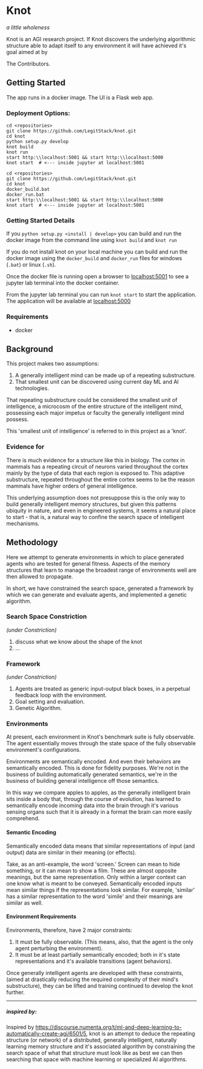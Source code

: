 # Knot

_a little wholeness_

Knot is an AGI research project. If Knot discovers the underlying algorithmic structure able to adapt itself to any environment it will have achieved it's goal aimed at by

The Contributors.


## Getting Started

The app runs in a docker image. The UI is a Flask web app.


### Deployment Options:

```# 1. install knot on local machine:
cd <repositories>
git clone https://github.com/LegitStack/knot.git
cd knot
python setup.py develop
knot build
knot run
start http:\\localhost:5001 && start http:\\localhost:5000
knot start  # <--- inside jupyter at localhost:5001
```

```# 2. don't install knot on local machine (just in docker):
cd <repositories>
git clone https://github.com/LegitStack/knot.git
cd knot
docker_build.bat
docker_run.bat
start http:\\localhost:5001 && start http:\\localhost:5000
knot start  # <--- inside jupyter at localhost:5001
```


### Getting Started Details

If you `python setup.py <install | develop>` you can build and run the docker image from the command line using `knot build` and `knot run`

If you do not install knot on your local machine you can build and run the docker image using the `docker_build` and `docker_run` files for windows (`.bat`) or linux (`.sh`).

Once the docker file is running open a browser to [localhost:5001](localhost:5001) to see a jupyter lab terminal into the docker container.

From the jupyter lab terminal you can run `knot start` to start the application. The application will be available at [localhost:5000](localhost:5000)



### Requirements

  - docker


## Background

This project makes two assumptions:

1. A generally intelligent mind can be made up of a repeating substructure.
2. That smallest unit can be discovered using current day ML and AI technologies.

That repeating substructure could be considered the smallest unit of intelligence, a microcosm of the entire structure of the intelligent mind, possessing each major impetus or faculty the generally intelligent mind possess.

This 'smallest unit of intelligence' is referred to in this project as a 'knot'.

### Evidence for

There is much evidence for a structure like this in biology. The cortex in mammals has a repeating circuit of neurons varied throughout the cortex mainly by the type of data that each region is exposed to. This adaptive substructure, repeated throughout the entire cortex seems to be the reason mammals have higher orders of general intelligence.

This underlying assumption does not presuppose this is the only way to build generally intelligent memory structures, but given this patterns ubiquity in nature, and even in engineered systems, it seems a natural place to start - that is, a natural way to confine the search space of intelligent mechanisms.

## Methodology

Here we attempt to generate environments in which to place generated agents who are tested for general fitness. Aspects of the memory structures that learn to manage the broadest range of environments well are then allowed to propagate.

In short, we have constrained the search space, generated a framework by which we can generate and evaluate agents, and implemented a genetic algorithm.

### Search Space Constriction
_(under Constriction)_

1. discuss what we know about the shape of the knot
2. ...

### Framework
_(under Constriction)_

1. Agents are treated as generic input-output black boxes, in a perpetual feedback loop with the environment.
2. Goal setting and evaluation.
3. Genetic Algorithm.


### Environments

At present, each environment in Knot's benchmark suite is fully observable. The agent essentially moves through the state space of the fully observable environment's configurations.

Environments are semantically encoded. And even their behaviors are semantically encoded. This is done for fidelity purposes. We're not in the business of building automatically generated semantics, we're in the business of building general intelligence off those semantics.

In this way we compare apples to apples, as the generally intelligent brain sits inside a body that, through the course of evolution, has learned to semantically encode incoming data into the brain through it's various sensing organs such that it is already in a format the brain can more easily comprehend.

#### Semantic Encoding

Semantically encoded data means that similar representations of input (and output) data are similar in their meaning (or effects).

Take, as an anti-example, the word 'screen.' Screen can mean to hide something, or it can mean to show a film. These are almost opposite meanings, but the same representation. Only within a larger context can one know what is meant to be conveyed. Semantically encoded inputs mean similar things if the representations look similar. For example, 'similar' has a similar representation to the word 'simile' and their meanings are similar as well.

#### Environment Requirements

Environments, therefore, have 2 major constraints:

1. It must be fully observable. (This means, also, that the agent is the only agent perturbing the environment).
2. It must be at least partially semantically encoded; both in it's state representations and it's available transitions (agent behaviors).

Once generally intelligent agents are developed with these constraints, (aimed at drastically reducing the required complexity of their mind's substructure), they can be lifted and training continued to develop the knot further.

---

##### inspired by:

Inspired by https://discourse.numenta.org/t/ml-and-deep-learning-to-automatically-create-agi/6501/5, knot is an attempt to deduce the repeating structure (or network) of a distributed, generally intelligent, naturally learning memory structure and it's associated algorithm by constraining the search space of what that structure must look like as best we can then searching that space with machine learning or specialized AI algorithms.
